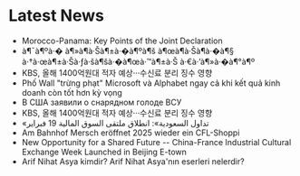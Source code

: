 # Latest News
-  Morocco-Panama: Key Points of the Joint Declaration
-  à¶¯à¶ºà·� à¶»à¶­à·Šà¶±à·�à¶ºà¶š à¶œà¶­à·Šà¶­à·�à¶§ à·†à·œà¶±à·Šà·ƒà·šà¶šà·�à¶œà·™à¶±à·Š à·€à·’à¶»à·�à¶°à¶º
-  KBS, 올해 1400억원대 적자 예상···수신료 분리 징수 영향
-  Phố Wall "trừng phạt" Microsoft và Alphabet ngay cả khi kết quả kinh doanh còn tốt hơn kỳ vọng
-  В США заявили о снарядном голоде ВСУ
-  KBS, 올해 1400억원대 적자 예상···수신료 분리 징수 영향
-  «تداول السعودية»: انطلاق ملتقى السوق المالية 19 فبراير
-  Am Bahnhof Mersch eröffnet 2025 wieder ein CFL-Shoppi
-  New Opportunity for a Shared Future -- China-France Industrial Cultural Exchange Week Launched in Beijing E-town
-  Arif Nihat Asya kimdir? Arif Nihat Asya'nın eserleri nelerdir?
